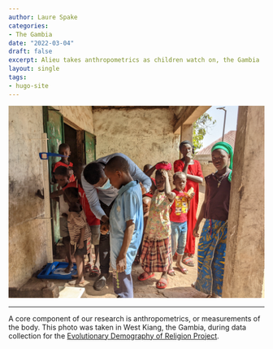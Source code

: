 ```yaml
---
author: Laure Spake
categories:
- The Gambia
date: "2022-03-04"
draft: false
excerpt: Alieu takes anthropometrics as children watch on, the Gambia
layout: single
tags:
- hugo-site
---
```

![Field assistant takes anthropometrics as children watch on](anthrop-featured.jpg)

---

A core component of our research is anthropometrics, or measurements of the body. This photo was taken in West Kiang, the Gambia, during data collection for the [Evolutionary Demography of Religion Project](https://www.evolutionarydemographyofreligion.org/).  